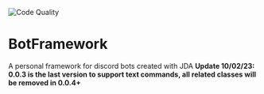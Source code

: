 ![Code Quality](https://img.shields.io/scrutinizer/quality/g/V-Play-Games/BotFramework)
# BotFramework
A personal framework for discord bots created with JDA
**Update 10/02/23: 0.0.3 is the last version to support text commands, all related classes will be removed in 0.0.4+**
